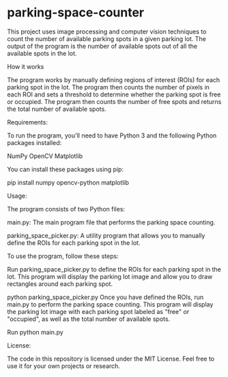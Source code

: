 # parking-space-counter


This project uses image processing and computer vision techniques to count the number of available parking spots in a given parking lot. The output of the program is the number of available spots out of all the available spots in the lot.

How it works

The program works by manually defining regions of interest (ROIs) for each parking spot in the lot. The program then counts the number of pixels in each ROI and sets a threshold to determine whether the parking spot is free or occupied. The program then counts the number of free spots and returns the total number of available spots.

Requirements:

To run the program, you'll need to have Python 3 and the following Python packages installed:

NumPy
OpenCV
Matplotlib

You can install these packages using pip:


pip install numpy opencv-python matplotlib


Usage:

The program consists of two Python files:

main.py: The main program file that performs the parking space counting.

parking_space_picker.py: A utility program that allows you to manually define the ROIs for each parking spot in the lot.


To use the program, follow these steps:

Run parking_space_picker.py to define the ROIs for each parking spot in the lot. This program will display the parking lot image and allow you to draw rectangles around each parking spot.

python parking_space_picker.py
Once you have defined the ROIs, run main.py to perform the parking space counting. This program will display the parking lot image with each parking spot labeled as "free" or "occupied", as well as the total number of available spots.

Run python main.py

License:

The code in this repository is licensed under the MIT License. Feel free to use it for your own projects or research.
